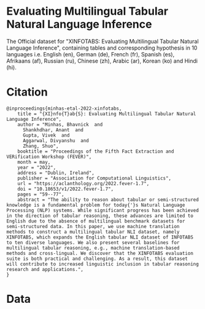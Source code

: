 # Evaluating Multilingual Tabular Natural Language Inference
The Official dataset for "XINFOTABS: Evaluating Multilingual Tabular Natural Language Inference", containing tables and corresponding hypothesis in 10 languages i.e. English (en), German (de), French (fr), Spanish (es), Afrikaans (af), Russian (ru), Chinese (zh), Arabic (ar), Korean (ko) and Hindi (hi).


# Citation

```
@inproceedings{minhas-etal-2022-xinfotabs,
    title = "{XI}nfo{T}ab{S}: Evaluating Multilingual Tabular Natural Language Inference",
    author = "Minhas, Bhavnick  and
      Shankhdhar, Anant  and
      Gupta, Vivek  and
      Aggarwal, Divyanshu  and
      Zhang, Shuo",
    booktitle = "Proceedings of the Fifth Fact Extraction and VERification Workshop (FEVER)",
    month = may,
    year = "2022",
    address = "Dublin, Ireland",
    publisher = "Association for Computational Linguistics",
    url = "https://aclanthology.org/2022.fever-1.7",
    doi = "10.18653/v1/2022.fever-1.7",
    pages = "59--77",
    abstract = "The ability to reason about tabular or semi-structured knowledge is a fundamental problem for today{'}s Natural Language Processing (NLP) systems. While significant progress has been achieved in the direction of tabular reasoning, these advances are limited to English due to the absence of multilingual benchmark datasets for semi-structured data. In this paper, we use machine translation methods to construct a multilingual tabular NLI dataset, namely XINFOTABS, which expands the English tabular NLI dataset of INFOTABS to ten diverse languages. We also present several baselines for multilingual tabular reasoning, e.g., machine translation-based methods and cross-lingual. We discover that the XINFOTABS evaluation suite is both practical and challenging. As a result, this dataset will contribute to increased linguistic inclusion in tabular reasoning research and applications.",
}
```

# Data

